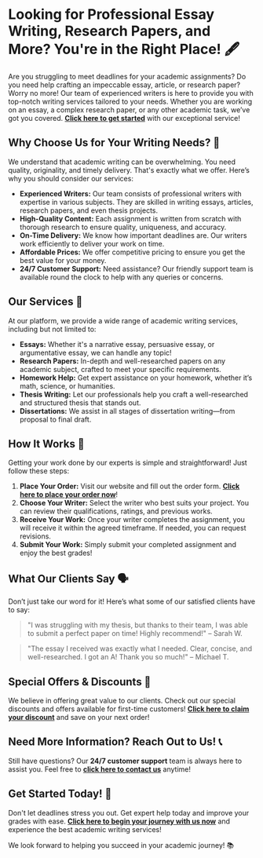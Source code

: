 # Looking for Professional Essay Writing, Research Papers, and More? You're in the Right Place! 🖋️

Are you struggling to meet deadlines for your academic assignments? Do you need help crafting an impeccable essay, article, or research paper? Worry no more! Our team of experienced writers is here to provide you with top-notch writing services tailored to your needs. Whether you are working on an essay, a complex research paper, or any other academic task, we’ve got you covered. **[Click here to get started](https://tinyurl.com/topessay?keyword=speech+on+service)** with our exceptional service!

## Why Choose Us for Your Writing Needs? 🤔

We understand that academic writing can be overwhelming. You need quality, originality, and timely delivery. That's exactly what we offer. Here’s why you should consider our services:

- **Experienced Writers:** Our team consists of professional writers with expertise in various subjects. They are skilled in writing essays, articles, research papers, and even thesis projects.
- **High-Quality Content:** Each assignment is written from scratch with thorough research to ensure quality, uniqueness, and accuracy.
- **On-Time Delivery:** We know how important deadlines are. Our writers work efficiently to deliver your work on time.
- **Affordable Prices:** We offer competitive pricing to ensure you get the best value for your money.
- **24/7 Customer Support:** Need assistance? Our friendly support team is available round the clock to help with any queries or concerns.

## Our Services 🌟

At our platform, we provide a wide range of academic writing services, including but not limited to:

- **Essays:** Whether it's a narrative essay, persuasive essay, or argumentative essay, we can handle any topic!
- **Research Papers:** In-depth and well-researched papers on any academic subject, crafted to meet your specific requirements.
- **Homework Help:** Get expert assistance on your homework, whether it’s math, science, or humanities.
- **Thesis Writing:** Let our professionals help you craft a well-researched and structured thesis that stands out.
- **Dissertations:** We assist in all stages of dissertation writing—from proposal to final draft.

## How It Works 🚀

Getting your work done by our experts is simple and straightforward! Just follow these steps:

1. **Place Your Order:** Visit our website and fill out the order form. [**Click here to place your order now**](https://tinyurl.com/topessay?keyword=speech+on+service)!
2. **Choose Your Writer:** Select the writer who best suits your project. You can review their qualifications, ratings, and previous works.
3. **Receive Your Work:** Once your writer completes the assignment, you will receive it within the agreed timeframe. If needed, you can request revisions.
4. **Submit Your Work:** Simply submit your completed assignment and enjoy the best grades!

## What Our Clients Say 🗣️

Don’t just take our word for it! Here’s what some of our satisfied clients have to say:

> "I was struggling with my thesis, but thanks to their team, I was able to submit a perfect paper on time! Highly recommend!" – Sarah W.

> "The essay I received was exactly what I needed. Clear, concise, and well-researched. I got an A! Thank you so much!" – Michael T.

## Special Offers & Discounts 💸

We believe in offering great value to our clients. Check out our special discounts and offers available for first-time customers! [**Click here to claim your discount**](https://tinyurl.com/topessay?keyword=speech+on+service) and save on your next order!

## Need More Information? Reach Out to Us! 📞

Still have questions? Our **24/7 customer support** team is always here to assist you. Feel free to [**click here to contact us**](https://tinyurl.com/topessay?keyword=speech+on+service) anytime!

## Get Started Today! 🚀

Don't let deadlines stress you out. Get expert help today and improve your grades with ease. **[Click here to begin your journey with us now](https://tinyurl.com/topessay?keyword=speech+on+service)** and experience the best academic writing services!

We look forward to helping you succeed in your academic journey! 📚
